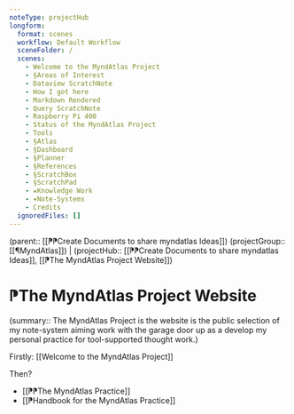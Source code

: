 ```yaml
---
noteType: projectHub
longform:
  format: scenes
  workflow: Default Workflow
  sceneFolder: /
  scenes:
    - Welcome to the MyndAtlas Project
    - §Areas of Interest
    - Dataview ScratchNote
    - How I got here
    - Markdown Rendered
    - Query ScratchNote
    - Raspberry Pi 400
    - Status of the MyndAtlas Project
    - Tools
    - §Atlas
    - §Dashboard
    - §Planner
    - §References
    - §ScratchBox
    - §ScratchPad
    - ★Knowledge Work
    - ✶Note-Systems
    - Credits
  ignoredFiles: []
---
```

(parent:: [[⁋⁋Create Documents to share myndatlas Ideas]])
(projectGroup:: [[¶MyndAtlas]]) | (projectHub:: [[⁋⁋Create Documents to share myndatlas Ideas]], [[⁋The MyndAtlas Project Website]])
# ⁋The MyndAtlas Project Website 

(summary:: The MyndAtlas Project is the website is the public selection of my note-system aiming work with the garage door up as a develop my personal practice for tool-supported thought work.)

 Firstly:
[[Welcome to the MyndAtlas Project]]

Then?
- [[⁋⁋The MyndAtlas Practice]]
- [[⁋Handbook for the MyndAtlas Practice]]